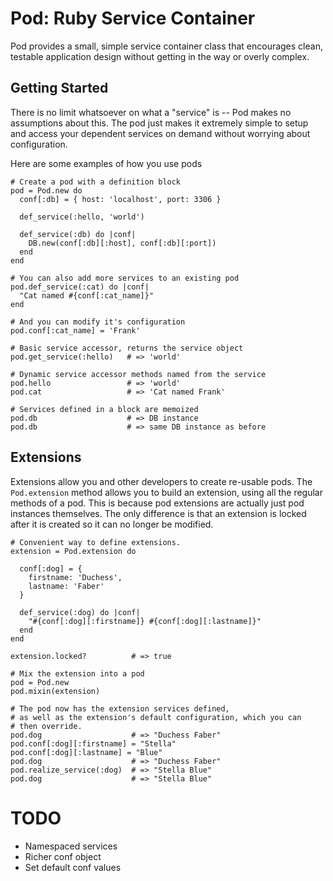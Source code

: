 # Pod: Ruby Service Container #

Pod provides a small, simple service container class that encourages clean, testable application design without getting in the way or overly complex.


## Getting Started ##

There is no limit whatsoever on what a "service" is -- Pod makes no assumptions about this.  The pod just makes it extremely simple to setup and access your dependent services on demand without worrying about configuration.

Here are some examples of how you use pods

    # Create a pod with a definition block
    pod = Pod.new do
      conf[:db] = { host: 'localhost', port: 3306 }
    
      def_service(:hello, 'world')
      
      def_service(:db) do |conf|
        DB.new(conf[:db][:host], conf[:db][:port])
      end
    end

    # You can also add more services to an existing pod
    pod.def_service(:cat) do |conf|
      "Cat named #{conf[:cat_name]}"
    end
    
    # And you can modify it's configuration
    pod.conf[:cat_name] = 'Frank'

    # Basic service accessor, returns the service object
    pod.get_service(:hello)   # => 'world'
    
    # Dynamic service accessor methods named from the service
    pod.hello                 # => 'world'
    pod.cat                   # => 'Cat named Frank'

    # Services defined in a block are memoized
    pod.db                    # => DB instance
    pod.db                    # => same DB instance as before
    


## Extensions ##

Extensions allow you and other developers to create re-usable pods.  The `Pod.extension` method allows you to build an extension, using all the regular methods of a pod.  This is because pod extensions are actually just pod instances themselves. The only difference is that an extension is locked after it is created so it can no longer be modified.

    # Convenient way to define extensions.
    extension = Pod.extension do
      
      conf[:dog] = {
        firstname: 'Duchess',
        lastname: 'Faber'
      }
      
      def_service(:dog) do |conf|
        "#{conf[:dog][:firstname]} #{conf[:dog][:lastname]}"
      end
    end
    
    extension.locked?          # => true
    
    # Mix the extension into a pod
    pod = Pod.new
    pod.mixin(extension)
    
    # The pod now has the extension services defined,
    # as well as the extension's default configuration, which you can
    # then override.
    pod.dog                    # => "Duchess Faber"
    pod.conf[:dog][:firstname] = "Stella"
    pod.conf[:dog][:lastname] = "Blue"
    pod.dog                    # => "Duchess Faber"
    pod.realize_service(:dog)  # => "Stella Blue"
    pod.dog                    # => "Stella Blue"

# TODO #

* Namespaced services
* Richer conf object
* Set default conf values
